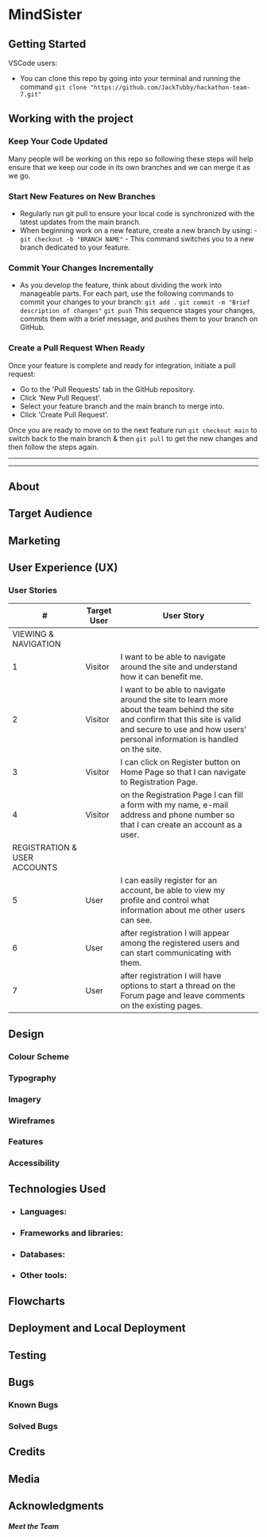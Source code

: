 # MindSister

## Getting Started
VSCode users:
* You can clone this repo by going into your terminal and running the command `git clone "https://github.com/JackTubby/hackathon-team-7.git"`

## Working with the project

### Keep Your Code Updated
Many people will be working on this repo so following these steps will help ensure that we keep our code in its own branches and we can merge it as we go.

### Start New Features on New Branches
* Regularly run git pull to ensure your local code is synchronized with the latest updates from the main branch.
* When beginning work on a new feature, create a new branch by using: - `git checkout -b "BRANCH NAME"` - This command switches you to a new branch dedicated to your feature.

### Commit Your Changes Incrementally
* As you develop the feature, think about dividing the work into manageable parts. For each part, use the following commands to commit your changes to your branch: 
`
git add .
`
`
git commit -m "Brief description of changes"
`
`
git push
`
This sequence stages your changes, commits them with a brief message, and pushes them to your branch on GitHub.

### Create a Pull Request When Ready
Once your feature is complete and ready for integration, initiate a pull request:
* Go to the 'Pull Requests' tab in the GitHub repository.
* Click 'New Pull Request'.
* Select your feature branch and the main branch to merge into.
* Click 'Create Pull Request'.

Once you are ready to move on to the next feature run `git checkout main` to switch back to the main branch & then `git pull` to get the new changes and then follow the steps again.


---
---

## About

## Target Audience

## Marketing

## User Experience (UX)

### User Stories


<table>
<thead>
<tr>
<th>#</th>
<th>Target User</th>
<th>User Story</th>
</tr>
</thead>
<tbody>
<tr>
<td>VIEWING &amp; NAVIGATION</td>
<td></td>
<td></td>
<td></td>
</tr>
<tr>
<td>1</td>
<td>Visitor</td>
<td>I want to be able to navigate around the site and understand how it can benefit me.</td>
<td></td>
</tr>
<tr>
<td>2</td>
<td>Visitor</td>
<td>I want to be able to navigate around the site to learn more about the team behind the site and confirm that this site is valid and secure to use and how users' personal information is handled on the site.</td>
</tr>
<tr>
<td>3</td>
<td>Visitor</td>
<td>I can click on Register button on Home Page so that I can navigate to Registration Page.</td>
</tr>
<tr>
<td>4</td>
<td>Visitor</td>
<td>on the Registration Page I can fill a form with my name, e-mail address and phone number so that I can create an account as a user.</td>
</tr>
<td>REGISTRATION &amp; USER ACCOUNTS</td>
<td></td>
<td></td>
<td></td>
</tr>
<td>5</td>
<td>User</td>
<td>I can easily register for an account, be able to view my profile and control what information about me other users can see.</td>
</tr>
<tr>
<td>6</td>
<td>User</td>
<td>after registration I will appear among the registered users and can start communicating with them.</td>
</tr>
 <tr>
<td>7</td>
<td>User</td>
<td>after registration I will have options to start a thread on the Forum page and leave comments on the existing pages.</td>
</tr>
</tbody>
</table>

## Design

### Colour Scheme

### Typography

### Imagery

### Wireframes

### Features

### Accessibility


## Technologies Used

- ### Languages:


- ### Frameworks and libraries:


- ### Databases:

- ### Other tools:


## Flowcharts


## Deployment and Local Deployment

## Testing

## Bugs

### Known Bugs

### Solved Bugs

## Credits

## Media

## Acknowledgments


##### Meet the Team
